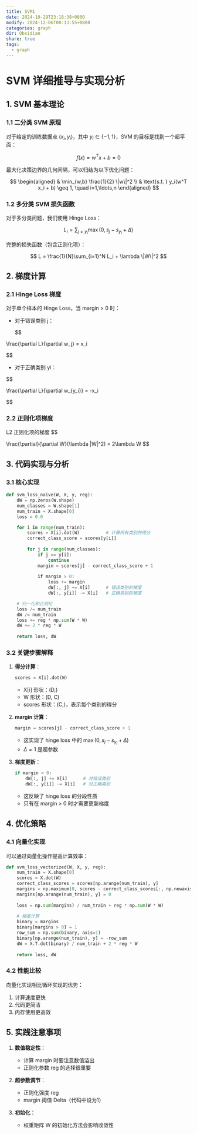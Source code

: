 ```yaml
---
title: SVM1
date: 2024-10-29T23:18:38+0800
modify: 2024-12-06T00:13:55+0800
categories: graph
dir: Obsidian
share: true
tags:
  - graph
---
```


# SVM 详细推导与实现分析

## 1. SVM 基本理论

### 1.1 二分类 SVM 原理

对于给定的训练数据点 $(x_i, y_i)$，其中 $y_i \in \{-1, 1\}$，SVM 的目标是找到一个超平面：

$$
f(x) = w^T x + b = 0
$$

最大化决策边界的几何间隔，可以归结为以下优化问题：

$$
\begin{aligned}
& \min_{w,b} \frac{1}{2} \|w\|^2 \\
& \text{s.t. } y_i(w^T x_i + b) \geq 1, \quad i=1,\ldots,n
\end{aligned}
$$

### 1.2 多分类 SVM 损失函数

对于多分类问题，我们使用 Hinge Loss：

$$
L_i = \sum_{j\neq y_i} \max(0, s_j - s_{y_i} + \Delta)
$$

完整的损失函数（包含正则化项）：

$$
L = \frac{1}{N}\sum_{i=1}^N L_i + \lambda \|W\|^2
$$

## 2. 梯度计算

### 2.1 Hinge Loss 梯度

对于单个样本的 Hinge Loss，当 margin > 0 时：

- 对于错误类别 j：

  $$

\frac{\partial L}{\partial w_j} = x_i

$$
- 对于正确类别 yi：
  
$$

\frac{\partial L}{\partial w_{y_i}} = -x_i

$$
### 2.2 正则化项梯度

L2 正则化项的梯度
$$

 \frac{\partial}{\partial W}(\lambda \|W\|^2) = 2\lambda W $$

## 3. 代码实现与分析

### 3.1 核心实现

```python
def svm_loss_naive(W, X, y, reg):
    dW = np.zeros(W.shape)
    num_classes = W.shape[1]
    num_train = X.shape[0]
    loss = 0.0

    for i in range(num_train):
        scores = X[i].dot(W)          # 计算所有类别的得分
        correct_class_score = scores[y[i]]
        
        for j in range(num_classes):
            if j == y[i]:
                continue
            margin = scores[j] - correct_class_score + 1
            
            if margin > 0:
                loss += margin
                dW[:, j] += X[i]      # 错误类别的梯度
                dW[:, y[i]] -= X[i]   # 正确类别的梯度

    # 归一化和正则化
    loss /= num_train
    dW /= num_train
    loss += reg * np.sum(W * W)
    dW += 2 * reg * W
    
    return loss, dW
```

### 3.2 关键步骤解释

1. **得分计算**：

   ```python
   scores = X[i].dot(W)
   ```

   - X[i] 形状：(D,)
   - W 形状：(D, C)
   - scores 形状：(C,)，表示每个类别的得分

2. **margin 计算**：

   ```python
   margin = scores[j] - correct_class_score + 1
   ```

   - 这实现了 hinge loss 中的 $\max(0, s_j - s_{y_i} + \Delta)$
   - $\Delta = 1$ 是超参数

3. **梯度更新**：

   ```python
   if margin > 0:
       dW[:, j] += X[i]      # 对错误类别
       dW[:, y[i]] -= X[i]   # 对正确类别
   ```

   - 这反映了 hinge loss 的分段性质
   - 只有在 margin > 0 时才需要更新梯度

## 4. 优化策略

### 4.1 向量化实现

可以通过向量化操作提高计算效率：

```python
def svm_loss_vectorized(W, X, y, reg):
    num_train = X.shape[0]
    scores = X.dot(W)
    correct_class_scores = scores[np.arange(num_train), y]
    margins = np.maximum(0, scores - correct_class_scores[:, np.newaxis] + 1)
    margins[np.arange(num_train), y] = 0
    
    loss = np.sum(margins) / num_train + reg * np.sum(W * W)
    
    # 梯度计算
    binary = margins
    binary[margins > 0] = 1
    row_sum = np.sum(binary, axis=1)
    binary[np.arange(num_train), y] = -row_sum
    dW = X.T.dot(binary) / num_train + 2 * reg * W
    
    return loss, dW
```

### 4.2 性能比较

向量化实现相比循环实现的优势：

1. 计算速度更快
2. 代码更简洁
3. 内存使用更高效

## 5. 实践注意事项

1. **数值稳定性**：
   - 计算 margin 时要注意数值溢出
   - 正则化参数 reg 的选择很重要

2. **超参数调节**：
   - 正则化强度 reg
   - margin 阈值 Delta（代码中设为1）

1. **初始化**：
   - 权重矩阵 W 的初始化方法会影响收敛性